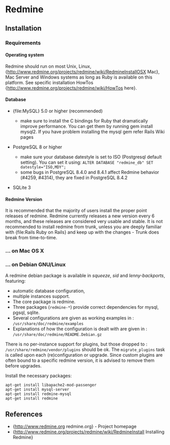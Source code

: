 
# Redmine

## Installation

### Requirements

#### Operating system

Redmine should run on most Unix, Linux, {http://www.redmine.org/projects/redmine/wiki/RedmineInstallOSX Mac}, Mac Server and Windows systems as long as Ruby is available on this platform. See specific installation HowTos {http://www.redmine.org/projects/redmine/wiki/HowTos here}.

#### Database

* {file:MySQL} 5.0 or higher (recommended)
  * make sure to install the C bindings for Ruby that dramatically improve performance. You can get them by running gem install mysql2. If you have problem installing the mysql gem refer Rails Wiki pages

* PostgreSQL 8 or higher
  * make sure your database datestyle is set to ISO (Postgresql default setting). You can set it using: ``ALTER DATABASE "redmine_db" SET datestyle="ISO,MDY";``
  * some bugs in PostgreSQL 8.4.0 and 8.4.1 affect Redmine behavior (#4259, #4314), they are fixed in PostgreSQL 8.4.2

* SQLite 3

#### Redmine Version

It is recommended that the majority of users install the proper point releases of
redmine. Redmine currently releases a new version every 6 months, and these
releases are considered very usable and stable. It is not recommended to install
redmine from trunk, unless you are deeply familiar with {file:Rails Ruby on Rails}
and keep up with the changes - Trunk does break from time-to-time.

### ... on Mac OS X

### ... on Debian GNU/Linux

A redmine debian package is available in _squeeze_, _sid_ and _lenny-backports_, featuring:

* automatic database configuration,
* multiple instances support.
* The core package is redmine.
* Three packages (``redmine-*``) provide correct dependencies for mysql, pgsql, sqlite.
* Several configurations are given as working examples in : ``/usr/share/doc/redmine/examples``
* Explanations of how the configuration is dealt with are given in : ``/usr/share/doc/redmine/README.Debian.gz``

There is no per-instance support for plugins, but those dropped to : ``/usr/share/redmine/vendor/plugins`` should be ok. The ``migrate_plugins`` task is called upon each (re)configuration or upgrade. Since custom plugins are often bound to a specific redmine version, it is advised to remove them before upgrades.

Install the necessary packages:

    apt-get install libapache2-mod-passenger
    apt-get install mysql-server
    apt-get install redmine-mysql
    apt-get install redmine

## References

* {http://www.redmine.org redmine.org} - Project homepage
* {http://www.redmine.org/projects/redmine/wiki/RedmineInstall Installing Redmine}
